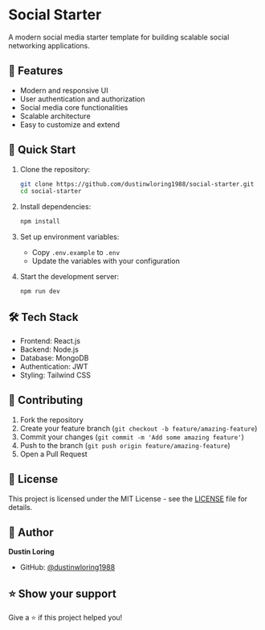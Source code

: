 # Social Starter

A modern social media starter template for building scalable social networking applications.

## 🌟 Features

- Modern and responsive UI
- User authentication and authorization
- Social media core functionalities
- Scalable architecture
- Easy to customize and extend

## 🚀 Quick Start

1. Clone the repository:
   ```bash
   git clone https://github.com/dustinwloring1988/social-starter.git
   cd social-starter
   ```

2. Install dependencies:
   ```bash
   npm install
   ```

3. Set up environment variables:
   - Copy `.env.example` to `.env`
   - Update the variables with your configuration

4. Start the development server:
   ```bash
   npm run dev
   ```

## 🛠️ Tech Stack

- Frontend: React.js
- Backend: Node.js
- Database: MongoDB
- Authentication: JWT
- Styling: Tailwind CSS

## 🤝 Contributing

1. Fork the repository
2. Create your feature branch (`git checkout -b feature/amazing-feature`)
3. Commit your changes (`git commit -m 'Add some amazing feature'`)
4. Push to the branch (`git push origin feature/amazing-feature`)
5. Open a Pull Request

## 📝 License

This project is licensed under the MIT License - see the [LICENSE](LICENSE) file for details.

## 👤 Author

**Dustin Loring**
- GitHub: [@dustinwloring1988](https://github.com/dustinwloring1988)

## ⭐ Show your support

Give a ⭐️ if this project helped you! 